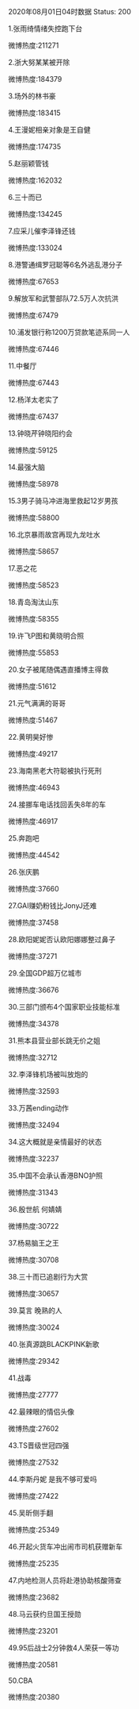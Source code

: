 2020年08月01日04时数据
Status: 200

1.张雨绮情绪失控跑下台

微博热度:211271

2.浙大努某某被开除

微博热度:184379

3.场外的林书豪

微博热度:183415

4.王漫妮相亲对象是王自健

微博热度:174735

5.赵丽颖管钱

微博热度:162032

6.三十而已

微博热度:134245

7.应采儿催李泽锋还钱

微博热度:133024

8.港警通缉罗冠聪等6名外逃乱港分子

微博热度:67653

9.解放军和武警部队72.5万人次抗洪

微博热度:67479

10.浦发银行称1200万贷款笔迹系同一人

微博热度:67446

11.中餐厅

微博热度:67443

12.杨洋太老实了

微博热度:67437

13.钟晓芹钟晓阳约会

微博热度:59125

14.最强大脑

微博热度:58978

15.3男子骑马冲进海里救起12岁男孩

微博热度:58800

16.北京暴雨故宫再现九龙吐水

微博热度:58657

17.恶之花

微博热度:58523

18.青岛淘汰山东

微博热度:58355

19.许飞P图和黄晓明合照

微博热度:55853

20.女子被尾随偶遇直播博主得救

微博热度:51612

21.元气满满的哥哥

微博热度:51467

22.黄明昊好惨

微博热度:49217

23.海南黑老大符聪被执行死刑

微博热度:46943

24.接挪车电话找回丢失8年的车

微博热度:46917

25.奔跑吧

微博热度:44542

26.张庆鹏

微博热度:37660

27.GAI赚奶粉钱比JonyJ还难

微博热度:37458

28.欧阳妮妮否认欧阳娜娜整过鼻子

微博热度:37271

29.全国GDP超万亿城市

微博热度:36676

30.三部门颁布4个国家职业技能标准

微博热度:34378

31.熊本县营业部长跳无价之姐

微博热度:32712

32.李泽锋机场被叫放炮的

微博热度:32593

33.万茜ending动作

微博热度:32494

34.这大概就是亲情最好的状态

微博热度:32237

35.中国不会承认香港BNO护照

微博热度:31343

36.殷世航 何婧婧

微博热度:30722

37.杨易脑王之王

微博热度:30708

38.三十而已追剧行为大赏

微博热度:30657

39.莫言 晚熟的人

微博热度:30024

40.张真源跳BLACKPINK新歌

微博热度:29342

41.战毒

微博热度:27777

42.最辣眼的情侣头像

微博热度:27602

43.TS晋级世冠四强

微博热度:27532

44.李斯丹妮 是我不够可爱吗

微博热度:27422

45.吴昕侧手翻

微博热度:25349

46.开起火货车冲出闹市司机获赠新车

微博热度:25235

47.内地检测人员将赴港协助核酸筛查

微博热度:23682

48.马云获约旦国王授勋

微博热度:23201

49.95后战士2分钟救4人荣获一等功

微博热度:20581

50.CBA

微博热度:20380

